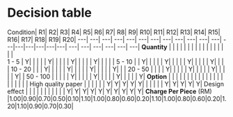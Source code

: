 # Decision table
Condition| R1| R2| R3| R4| R5| R6| R7| R8| R9| R10| R11| R12| R13| R14| R15| R16| R17| R18| R19| R20| 
---| ---| ---| ---| ---| ---| ---| ---| ---| ---| ---| ---| ---|---|---|---|---|---| ---|  ---| ---| ---| ---| ---| 
**Quantity**              |    |    |    |    |    |    |    |    |    |    |    |    |    |    |    | |    
1  - 5                    |   Y|    |    |    |    |   Y|    |    |    |    |   Y|    |    |    |    |   Y|    |    |    |    |
5  - 10                   |    |   Y|    |    |    |    |   Y|    |    |    |    |   Y|    |    |    |    |   Y|    |    |    |
10 - 20                   |    |    |   Y|    |    |    |    |   Y|    |    |    |    |   Y|    |    |    |    |   Y|    |    |
20 - 50                   |    |    |    |   Y|    |    |    |    |   Y|    |    |    |    |   Y|    |    |    |    |   Y|    |
50 - 100                  |    |    |    |    |   Y|    |    |    |    |   Y|    |    |    |    |   Y|    |    |    |    |   Y|
**Option**                |    |    |    |    |    |    |    |    |    |    |    |    |    |    |    |    |    |    |    |    |
High quality paper        |    |    |    |    |    |   Y|   Y|   Y|   Y|   Y|    |    |    |    |    |   Y|   Y|   Y|   Y|   Y|
Design effect             |    |    |    |    |    |    |    |    |    |    |   Y|   Y|   Y|   Y|   Y|   Y|   Y|   Y|   Y|   Y|
**Charge Per Piece** (RM) |1.00|0.90|0.70|0.50|0.10|1.10|1.00|0.80|0.60|0.20|1.10|1.00|0.80|0.60|0.20|1.20|1.10|0.90|0.70|0.30|